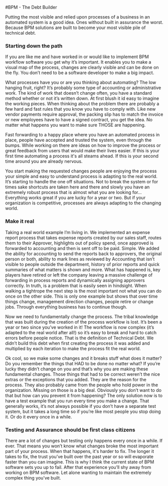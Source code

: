 #BPM - The Debt Builder 

Putting the most visible and relied upon  processes  of a business in an automated system is a good idea. Ones without built in assurance the worst. Because BPM solutions are built to become your most visible pile of technical debt. 

### Starting down the path
If you are like me and have worked in or would like to implement BPM workflow software you get why it’s important. 
It enables you to make a visual map of the process, changes are clearly visible and can be done on the fly. You don’t need to be a software developer to make a big impact. 

What processes have you or are you thinking about automating? The low hanging fruit, right? It’s probably some type of accounting or administrative work. The kind of work that doesn’t change often, you have a standard method whether or not it’s written down. At first blush it id easy to imagine the working pieces. When thinking about the problem there are probably a few hard and fast rules that you know you have to comply with.  Like new vendor payments require approval, the packing slip has to match the invoice or new employees have to have a signed contract, you get the idea. No matter what happens you want to make sure THOSE are happening. 

Fast forwarding to a happy place where you have an automated process in place, people have accepted and trusted the system, even through the bumps. 
While working on there are ideas on how to improve the process or great feedback from users that would make their lives easier. If this is your first time automating a process it's all steams ahead. If this is your second time around you are already nervous. 

You start making the requested changes people are enjoying the process your simple and easy to understand process is adapting to the real world. 
It’s starting to handle the one off situations. 
Not to break the system or for times sake shortcuts are taken here and there and slowly you have an extremely robust process that is almost what you are looking for… 
Everything works great if you are lucky for a year or two. 
But if your organization is competitive, processes are always adapting to the changing world. 

### Make it real
Taking a real world example I’m living in. 
We implemented an expense report process that takes expense reports created by our sales staff, routes them to their Approver, highlights out of policy spend, once approved is forwarded to accounting and then is sent off to be paid. 
Simple. 
We added the ability for accounting to send the reports back to approvers, the original person or both, ability to mark lines as reviewed by Accounting that isn’t visible to people outside the department, history of prior reports and quick summaries of what matters is shown and more. 
What has happened is, key players have retired or left the company leaving a massive challenge of forwarding in process reports and dynamically assigning approvers correctly. 
In truth, is a problem that is easily seen in hindsight. 
When walking a tightrope the next step is the most important not what you can do once on the other side. 
This is only one example but shows that over time things change, management direction changes, people retire or change jobs. 
Through everything business has to continue though. 

Now we need to fundamentally change the process. 
The tribal knowledge that was built during the creation of the process workflow is lost.
It’s been a year or two since you’ve worked in it! The workflow is now complex (it’s adapted to the real world after all!) so it’s easy to break and hard to catch errors before people notice. 
That is the definition of Technical Debt. 
We didn’t build this debt when first creating the process it was added and multiplied by each iteration to make the process fit the real world. 

Ok cool, so we make some changes and it breaks stuff what does it matter? 
Do you remember the things that HAD to be done no matter what? 
If you’re lucky they didn’t change on you and that’s why you are making these fundamental changes. 
Those things that had to be correct weren’t the nice extras or the exceptions that you added. 
They are the reason for the process. They also probably came from the people who hold power in the organization. 
Missing on those is a big deal. 
Obviously you don’t want to do that but how can you prevent it from happening? 
The only solution now is to have a test example that you run every time you make a change. 
That generally works, it’s not always possible if you don’t have a separate test system, but it takes a long time so if you’re like most people you stop doing it. 
Or do it every once in a while. 

### Testing and Assurance should be first class citizens
There are a lot of changes but testing only happens every once in a while. 
If ever. 
That means you won’t know what changes broke the most important part of your process. 
When that happens, it's harder to fix. 
The longer it takes to fix, the trust you’ve built over the past year or so will evaporate faster than you can imagine. 
This is why I think the current state of BPM software sets you up to fail. After that experience you’ll shy away from working on BPM software. 
Let alone wanting to maintain the extremely complex thing you’ve built. 
